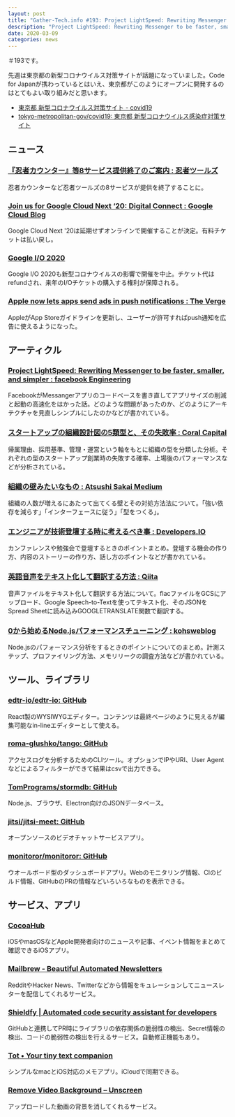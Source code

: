 ```yaml
---
layout: post
title: "Gather-Tech.info #193: Project LightSpeed: Rewriting Messenger to be faster, smaller, and simpler、スタートアップの組織設計図の5類型とその失敗率 など"
description: "Project LightSpeed: Rewriting Messenger to be faster, smaller, and simpler、スタートアップの組織設計図の5類型とその失敗率 など"
date: 2020-03-09
categories: news
---
```


＃193です。

先週は東京都の新型コロナウイルス対策サイトが話題になっていました。Code for Japanが携わっているとはいえ、東京都がこのようにオープンに開発するのはとてもよい取り組みだと思います。

- [東京都 新型コロナウイルス対策サイト - covid19](https://stopcovid19.metro.tokyo.lg.jp/)
- [tokyo-metropolitan-gov/covid19: 東京都 新型コロナウイルス感染症対策サイト](https://github.com/tokyo-metropolitan-gov/covid19)

## ニュース

### [『忍者カウンター』等8サービス提供終了のご案内 : 忍者ツールズ](https://www.ninja.co.jp/information/all_category/topic/12696/)

忍者カウンターなど忍者ツールズの8サービスが提供を終了することに。

### [Join us for Google Cloud Next ‘20: Digital Connect : Google Cloud Blog](https://cloud.google.com/blog/topics/google-cloud-next/join-us-for-google-cloud-next20-digital-connect)

Google Cloud Next '20は延期せずオンラインで開催することが決定。有料チケットは払い戻し。

### [Google I/O 2020](https://events.google.com/io/)

Google I/O 2020も新型コロナウイルスの影響で開催を中止。チケット代はrefundされ、来年のI/Oチケットの購入する権利が保障される。

### [Apple now lets apps send ads in push notifications : The Verge](https://www.theverge.com/2020/3/4/21165087/ios-apple-push-notification-advertising-marketing-now-allowed-app-store)

AppleがApp Storeガイドラインを更新し、ユーザーが許可すればpush通知を広告に使えるようになった。

## アーティクル

### [Project LightSpeed: Rewriting Messenger to be faster, smaller, and simpler : facebook Engineering](https://engineering.fb.com/data-infrastructure/messenger/)

FacebookがMessangerアプリのコードベースを書き直してアプリサイズの削減と起動の高速化をはかった話。どのような問題があったのか、どのようにアーキテクチャを見直しシンプルにしたのかなどが書かれている。

### [スタートアップの組織設計図の5類型と、その失敗率 : Coral Capital](https://coralcap.co/2020/03/organizational-blueprints/)

帰属理由、採用基準、管理・運営という軸をもとに組織の型を分類した分析。それぞれの型のスタートアップ創業時の失敗する確率、上場後のパフォーマンスなどが分析されている。

### [組織の壁みたいなもの : Atsushi Sakai  Medium](https://medium.com/@atsushisakai/%E7%B5%84%E7%B9%94%E3%81%AE%E5%A3%81%E3%81%BF%E3%81%9F%E3%81%84%E3%81%AA%E3%82%82%E3%81%AE-efcfde13f381)

組織の人数が増えるにあたって出てくる壁とその対処方法法について。「強い依存を減らす」「インターフェースに従う」「型をつくる」。

### [エンジニアが技術登壇する時に考えるべき事 : Developers.IO](https://dev.classmethod.jp/etc/presentation-basics/)

カンファレンスや勉強会で登壇するときのポイントまとめ。登壇する機会の作り方、内容のストーリーの作り方、話し方のポイントなどが書かれている。

### [英語音声をテキスト化して翻訳する方法 : Qiita](https://qiita.com/kkitase/items/6e86402724c73e9866de)

音声ファイルをテキスト化して翻訳する方法について。flacファイルをGCSにアップロード、Google Speech-to-Textを使ってテキスト化、そのJSONをSpread Sheetに読み込みGOOGLETRANSLATE関数で翻訳する。

### [0から始めるNode.jsパフォーマンスチューニング : kohsweblog](https://blog.koh.dev/2020-03-04-nodejs-performance/)

Node.jsのパフォーマンス分析をするときのポイントについてのまとめ。計測ステップ、プロファイリング方法、メモリリークの調査方法などが書かれている。

## ツール、ライブラリ

### [edtr-io/edtr-io: GitHub](https://github.com/edtr-io/edtr-io)

React製のWYSIWYGエディター。コンテンツは最終ページのように見えるが編集可能なin-lineエディターとして使える。

### [roma-glushko/tango: GitHub](https://github.com/roma-glushko/tango)

アクセスログを分析するためのCLIツール。オプションでIPやURI、User Agentなどによるフィルターができて結果はcsvで出力できる。

### [TomPrograms/stormdb: GitHub](https://github.com/TomPrograms/stormdb)

Node.js、ブラウザ、Electron向けのJSONデータベース。

### [jitsi/jitsi-meet: GitHub](https://github.com/jitsi/jitsi-meet)

オープンソースのビデオチャットサービスアプリ。

### [monitoror/monitoror: GitHub](https://github.com/monitoror/monitoror)

ウオールボード型のダッシュボードアプリ。Webのモニタリング情報、CIのビルド情報、GitHubのPRの情報などいろいろなものを表示できる。

## サービス、アプリ

### [CocoaHub](https://cocoahub.app/)

iOSやmasOSなどApple開発者向けのニュースや記事、イベント情報をまとめて確認できるiOSアプリ。

### [Mailbrew - Beautiful Automated Newsletters](https://mailbrew.com/)

RedditやHacker News、Twitterなどから情報をキュレーションしてニュースレターを配信してくれるサービス。

### [Shieldfy | Automated code security assistant for developers](https://shieldfy.io/)

GitHubと連携してPR時にライブラリの依存関係の脆弱性の検出、Secret情報の検出、コードの脆弱性の検出を行えるサービス。自動修正機能もあり。

### [Tot • Your tiny text companion](https://tot.rocks/)

シンプルなmacとiOS対応のメモアプリ。iCloudで同期できる。

### [Remove Video Background – Unscreen](https://www.unscreen.com/)

アップロードした動画の背景を消してくれるサービス。
